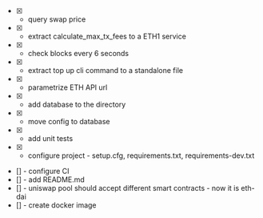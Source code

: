 * [X] - query swap price
* [X] - extract calculate_max_tx_fees to a ETH1 service
* [X] - check blocks every 6 seconds
* [X] - extract top up cli command to a standalone file
* [X] - parametrize ETH API url
* [X] - add database to the directory
* [X] - move config to database 
* [X] - add unit tests
* [X] - configure project - setup.cfg, requirements.txt, requirements-dev.txt
* [] - configure CI
* [] - add README.md
* [] - uniswap pool should accept different smart contracts - now it is eth-dai
* [] - create docker image